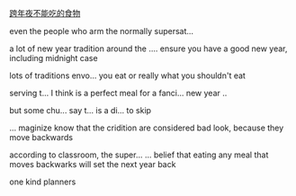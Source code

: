 [跨年夜不能吃的食物](https://dict.eudic.net/webting/videoplay/ec33d264-8750-11ed-80e1-00505686c5e6)

even the people who arm the normally supersat...

a lot of new year tradition around the .... ensure you have a good new year, including midnight case

lots of traditions envo... you eat or really what you shouldn't eat
  
serving t... I think is a perfect meal for a fanci... new year ..

but some chu... say t... is a di... to skip

... maginize know that the cridition are considered bad look, because they move backwards

according to classroom, the super... ... belief that eating any meal that moves backwarks will set the next year back

one kind planners